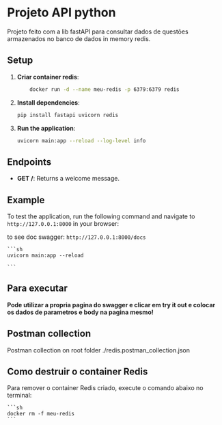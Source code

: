 # Projeto API python 

Projeto feito com a lib fastAPI para consultar dados de questões armazenados no banco de dados in memory redis.

## Setup

1. **Criar container redis**:
    ```sh
        docker run -d --name meu-redis -p 6379:6379 redis
    ```

2. **Install dependencies**:
    ```sh
    pip install fastapi uvicorn redis
    ```

3. **Run the application**:
    ```sh
    uvicorn main:app --reload --log-level info
    ```

## Endpoints

- **GET /**: Returns a welcome message.

## Example

To test the application, run the following command and navigate to `http://127.0.0.1:8000` in your browser:

to see doc swagger:  `http://127.0.0.1:8000/docs`

    ```sh
    uvicorn main:app --reload

    ```

## Para executar

**Pode utilizar a propria pagina do swagger e clicar em try it out e colocar os dados de parametros e body na pagina mesmo!**


## Postman collection

Postman collection on root folder ./redis.postman_collection.json


## Como destruir o container Redis

Para remover o container Redis criado, execute o comando abaixo no terminal:

    ```sh
    docker rm -f meu-redis
    ```
